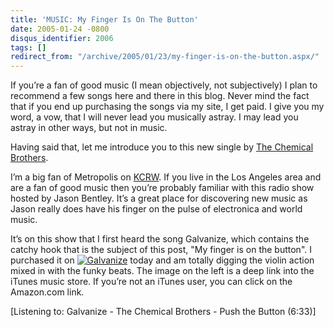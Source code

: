 ```yaml
---
title: 'MUSIC: My Finger Is On The Button'
date: 2005-01-24 -0800
disqus_identifier: 2006
tags: []
redirect_from: "/archive/2005/01/23/my-finger-is-on-the-button.aspx/"
---
```


If you’re a fan of good music (I mean objectively, not subjectively) I
plan to recommend a few songs here and there in this blog. Never mind
the fact that if you end up purchasing the songs via my site, I get
paid. I give you my word, a vow, that I will never lead you musically
astray. I may lead you astray in other ways, but not in music.

Having said that, let me introduce you to this new single by [The
Chemical Brothers](http://www.thechemicalbrothers.com/).

I’m a big fan of Metropolis on [KCRW](http://www.kcrw.com/). If you live
in the Los Angeles area and are a fan of good music then you’re probably
familiar with this radio show hosted by Jason Bentley. It’s a great
place for discovering new music as Jason really does have his finger on
the pulse of electronica and world music.

It’s on this show that I first heard the song Galvanize, which contains
the catchy hook that is the subject of this post, "My finger is on the
button". I purchased it on
[![Galvanize](https://ax.phobos.apple.com.edgesuite.net/images/badgeitunes61x15dark.gif)](http://click.linksynergy.com/fs-bin/stat?id=Ety/Ew7*IZs&offerid=78941&type=3&subid=0&tmpid=1826&RD_PARM1=http%253A%252F%252Fphobos.apple.com%252FWebObjects%252FMZStore.woa%252Fwa%252FviewAlbum%253FselectedItemId%253D41499299%2526playListId%253D41499321%2526originStoreFront%253D143441%26partnerId%3D30)
today and am totally digging the violin action mixed in with the funky
beats. The image on the left is a deep link into the iTunes music store.
If you’re not an iTunes user, you can click on the Amazon.com link.

[Listening to: Galvanize - The Chemical Brothers - Push the Button
(6:33)]
